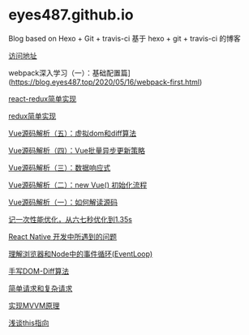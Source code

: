 # eyes487.github.io
Blog based on Hexo + Git + travis-ci
基于 hexo + git + travis-ci 的博客

[访问地址](http://blog.eyes487.top)

webpack深入学习（一）：基础配置篇](https://blog.eyes487.top/2020/05/16/webpack-first.html)

[react-redux简单实现](https://blog.eyes487.top/2020/03/07/achieve-react-redux.html)

[redux简单实现](https://blog.eyes487.top/2020/02/26/achieve-redux.html)

[Vue源码解析（五）：虚拟dom和diff算法](https://blog.eyes487.top/2020/01/30/vue-sourcec-analyse-05.html)

[Vue源码解析（四）：Vue批量异步更新策略](https://blog.eyes487.top/2020/01/30/vue-sourcec-analyse-04.html)

[Vue源码解析（三）：数据响应式](https://blog.eyes487.top/2020/01/30/vue-sourcec-analyse-03.html)

[Vue源码解析（二）：new Vue() 初始化流程](https://blog.eyes487.top/2020/01/30/vue-sourcec-analyse-02.html)


[Vue源码解析（一）：如何解读源码](https://blog.eyes487.top/2020/01/30/vue-sourcec-analyse-01.html)




[记一次性能优化，从六七秒优化到1.35s](https://blog.eyes487.top/2019/12/07/one-time-optimization.html)


[React Native 开发中所遇到的问题](https://blog.eyes487.top/2019/10/21/problem-of-react-native.html)

[理解浏览器和Node中的事件循环(EventLoop)](https://blog.eyes487.top/2019/10/20/eventloop.html)

[手写DOM-Diff算法](https://blog.eyes487.top/2019/10/13/dom-diff-algorithnm.html)

[简单请求和复杂请求](https://blog.eyes487.top/2019/10/08/simple-and-complex-requests.html)

[实现MVVM原理](https://blog.eyes487.top/2019/09/10/mvvm-principle.html)

[浅谈this指向](https://blog.eyes487.top/2019/08/24/analyse-of-this.html)
